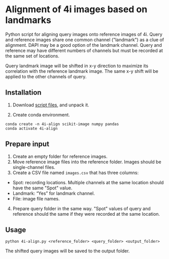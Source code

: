 # Alignment of 4i images based on landmarks

Python script for aligning query images onto reference images of 4i.
Query and reference images share one common channel ("landmark") as a clue of alignment.
DAPI may be a good option of the landmark channel.
Query and reference may have different numbers of channels but must be recorded at the same set of locations.

Query landmark image will be shifted in x-y direction to maximize its correlation with the reference landmark image.
The same x-y shift will be applied to the other channels of query. 

## Installation

1. Download [script files](https://github.com/masashi-CU/4i-align/archive/refs/tags/v0.3.zip), and unpack it.

2. Create conda environment.
```
conda create -n 4i-align scikit-image numpy pandas
conda activate 4i-align
```

## Prepare input
1. Create an empty folder for reference images.
2. Move reference image files into the reference folder. Images should be single-channel files.
3. Create a CSV file named ```images.csv``` that has three columns:
- Spot: recording locations. Multiple channels at the same location should have the same "Spot" value.
- Landmark: “Yes” for landmark channel.
- File: image file names.
4. Prepare query folder in the same way. "Spot" values of query and reference should the same if they were recorded at the same location.

## Usage
```
python 4i-align.py <reference_folder> <query_folder> <output_folder>
```
The shifted query images will be saved to the output folder.
